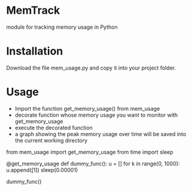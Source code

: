 # MemTrack
module for tracking memory usage in Python

# Installation
Download the file mem_usage.py and copy it into your project folder.

# Usage
- Import the function get_memory_usage() from mem_usage
- decorate function whose memory usage you want to monitor with get_memory_usage
- execute the decorated function
- a graph showing the peak memory usage over time will be saved into the current working directory

from mem_usage import get_memory_usage
from time import sleep

@get_memory_usage
def dummy_func():
    u = []
    for k in range(0, 1000):
        u.append([1])
        sleep(0.00001)

dummy_func()
